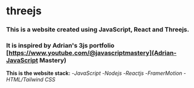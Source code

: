 # threejs
### This is a website created using JavaScript, React and Threejs.
### It is inspired by Adrian's 3js portfolio [https://www.youtube.com/@javascriptmastery](Adrian-JavaScript Mastery)

**This is the website stack:**
-*JavaScript*
-*Nodejs*
-*Reactjs*
-*FramerMotion*
-*HTML/Tailwind CSS*

